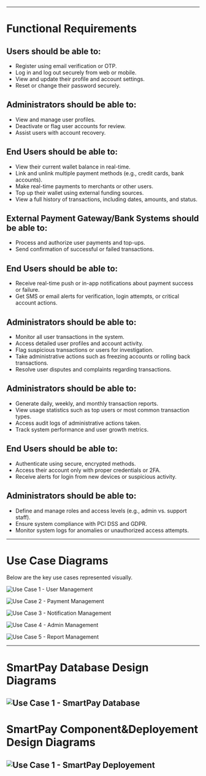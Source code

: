 



---
# Functional Requirements

## Users should be able to:
- Register using email verification or OTP.
- Log in and log out securely from web or mobile.
- View and update their profile and account settings.
- Reset or change their password securely.

## Administrators should be able to:
- View and manage user profiles.
- Deactivate or flag user accounts for review.
- Assist users with account recovery.


## End Users should be able to:
- View their current wallet balance in real-time.
- Link and unlink multiple payment methods (e.g., credit cards, bank accounts).
- Make real-time payments to merchants or other users.
- Top up their wallet using external funding sources.
- View a full history of transactions, including dates, amounts, and status.

## External Payment Gateway/Bank Systems should be able to:
- Process and authorize user payments and top-ups.
- Send confirmation of successful or failed transactions.


## End Users should be able to:
- Receive real-time push or in-app notifications about payment success or failure.
- Get SMS or email alerts for verification, login attempts, or critical account actions.


## Administrators should be able to:
- Monitor all user transactions in the system.
- Access detailed user profiles and account activity.
- Flag suspicious transactions or users for investigation.
- Take administrative actions such as freezing accounts or rolling back transactions.
- Resolve user disputes and complaints regarding transactions.


## Administrators should be able to:
- Generate daily, weekly, and monthly transaction reports.
- View usage statistics such as top users or most common transaction types.
- Access audit logs of administrative actions taken.
- Track system performance and user growth metrics.


## End Users should be able to:
- Authenticate using secure, encrypted methods.
- Access their account only with proper credentials or 2FA.
- Receive alerts for login from new devices or suspicious activity.

## Administrators should be able to:
- Define and manage roles and access levels (e.g., admin vs. support staff).
- Ensure system compliance with PCI DSS and GDPR.
- Monitor system logs for anomalies or unauthorized access attempts.

---
# Use Case Diagrams

Below are the key use cases represented visually.

![Use Case 1 - User Management](UseCases/UserManagement.png)

![Use Case 2 - Payment Management](UseCases/PaymentManagement.png)

![Use Case 3 - Notification Management](UseCases/NotificationManagement.png)

![Use Case 4 - Admin Management](UseCases/AdminManagement.png)
 
![Use Case 5 - Report Management](UseCases/ReportManagement.png)

---
# SmartPay Database Design Diagrams
![Use Case 1 - SmartPay Database](Database/database.png)
---

# SmartPay Component&Deployement Design Diagrams
![Use Case 1 - SmartPay Deployement](Deployement/deployement.png)
---